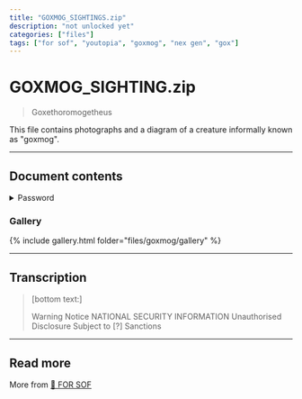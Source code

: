```yaml
---
title: "GOXMOG_SIGHTINGS.zip"
description: "not unlocked yet"
categories: ["files"]
tags: ["for sof", "youtopia", "goxmog", "nex gen", "gox"]
---
```


# GOXMOG_SIGHTING.zip

> Goxethoromogetheus

This file contains photographs and a diagram of a creature informally known as "goxmog".

***

## Document contents

<details class="password">
    <summary>Password</summary>

cegfbdfagfdc
</details>

### Gallery

{% include gallery.html folder="files/goxmog/gallery" %}

***

## Transcription

> [bottom text:]
> 
> Warning Notice
> NATIONAL SECURITY INFORMATION
> Unauthorised Disclosure Subject to [?] Sanctions

***

## Read more

More  from [📁 FOR SOF](./for-sof)
